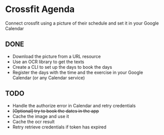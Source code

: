 # Crossfit Agenda

Connect crossfit using a picture of their schedule and set it in your Google Calendar

## DONE

- Download the picture from a URL resource
- Use an OCR library to get the texts
- Create a CLI to set up the days to book the days
- Register the days with the time and the exercise in your Google Calendar (or any Calendar service)

## TODO

- Handle the authorize error in Calendar and retry credentials
- ~~[Optional] try to book the dates in the app~~
- Cache the image and use it
- Cache the ocr result
- Retry retrieve credentials if token has expired